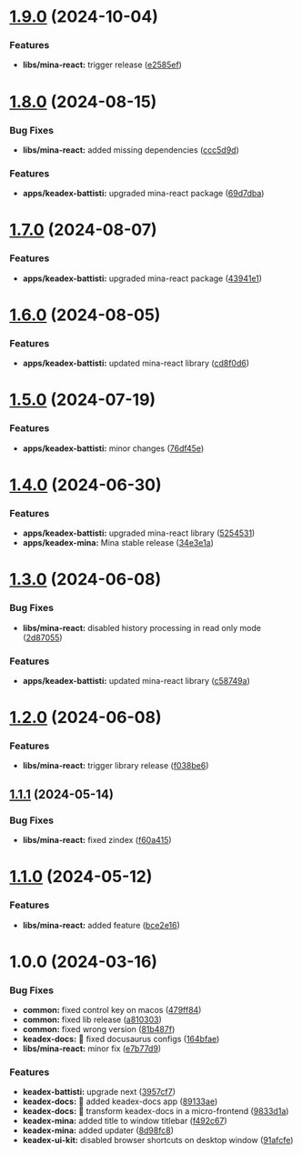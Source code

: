 # [1.9.0](https://github.com/keadex/keadex/compare/mina-react@1.8.0...mina-react@1.9.0) (2024-10-04)


### Features

* **libs/mina-react:** trigger release ([e2585ef](https://github.com/keadex/keadex/commit/e2585efa321a74328758506f711b79e83717062c))

# [1.8.0](https://github.com/keadex/keadex/compare/mina-react@1.7.0...mina-react@1.8.0) (2024-08-15)


### Bug Fixes

* **libs/mina-react:** added missing dependencies ([ccc5d9d](https://github.com/keadex/keadex/commit/ccc5d9d2ccb718ff3de93257e7e223936fe9358c))


### Features

* **apps/keadex-battisti:** upgraded mina-react package ([69d7dba](https://github.com/keadex/keadex/commit/69d7dba3ca2ca08e76bba324739b444c85b0167e))

# [1.7.0](https://github.com/keadex/keadex/compare/mina-react@1.6.0...mina-react@1.7.0) (2024-08-07)


### Features

* **apps/keadex-battisti:** upgraded mina-react package ([43941e1](https://github.com/keadex/keadex/commit/43941e1fdbf80cd7461f577ee5cc41bc55495250))

# [1.6.0](https://github.com/keadex/keadex/compare/mina-react@1.5.0...mina-react@1.6.0) (2024-08-05)


### Features

* **apps/keadex-battisti:** updated mina-react library ([cd8f0d6](https://github.com/keadex/keadex/commit/cd8f0d61ef1dd5e2220d6575faf1fb5ad71f8687))

# [1.5.0](https://github.com/keadex/keadex/compare/mina-react@1.4.0...mina-react@1.5.0) (2024-07-19)


### Features

* **apps/keadex-battisti:** minor changes ([76df45e](https://github.com/keadex/keadex/commit/76df45ed2cae2d1f77359f2d337da6b6ca3af89c))

# [1.4.0](https://github.com/keadex/keadex/compare/mina-react@1.3.0...mina-react@1.4.0) (2024-06-30)


### Features

* **apps/keadex-battisti:** upgraded mina-react library ([5254531](https://github.com/keadex/keadex/commit/5254531175315b07e50840f09bd4565d1ab849b9))
* **apps/keadex-mina:** Mina stable release ([34e3e1a](https://github.com/keadex/keadex/commit/34e3e1a43af58eb74ae2643e4a7e330eadf529af))

# [1.3.0](https://github.com/keadex/keadex/compare/mina-react@1.2.0...mina-react@1.3.0) (2024-06-08)


### Bug Fixes

* **libs/mina-react:** disabled history processing in read only mode ([2d87055](https://github.com/keadex/keadex/commit/2d87055f8c427c7c206d88aff4aa1c7bdc24f144))


### Features

* **apps/keadex-battisti:** updated mina-react library ([c58749a](https://github.com/keadex/keadex/commit/c58749af519b6fd747427b5c820b7e2cb81c062f))

# [1.2.0](https://github.com/keadex/keadex/compare/mina-react@1.1.1...mina-react@1.2.0) (2024-06-08)


### Features

* **libs/mina-react:** trigger library release ([f038be6](https://github.com/keadex/keadex/commit/f038be67eed13ec12c91fe7b0d2f00c9e88f60f0))

## [1.1.1](https://github.com/keadex/keadex/compare/mina-react@1.1.0...mina-react@1.1.1) (2024-05-14)


### Bug Fixes

* **libs/mina-react:** fixed zindex ([f60a415](https://github.com/keadex/keadex/commit/f60a415c08209ef4434bdd84e3a64e904846aae1))

# [1.1.0](https://github.com/keadex/keadex/compare/mina-react@1.0.0...mina-react@1.1.0) (2024-05-12)


### Features

* **libs/mina-react:** added feature ([bce2e16](https://github.com/keadex/keadex/commit/bce2e165f7dedf399c5aa0ee33b8d5fa030fe421))

# 1.0.0 (2024-03-16)


### Bug Fixes

* **common:** fixed control key on macos ([479ff84](https://github.com/keadex/keadex/commit/479ff849d94ea40b781b1c27095e76b62b87e125))
* **common:** fixed lib release ([a810303](https://github.com/keadex/keadex/commit/a81030313f50b5c6a83e591f4a483eeb6e44766a))
* **common:** fixed wrong version ([81b487f](https://github.com/keadex/keadex/commit/81b487fcc8d8fe32b7f16c5b581fa8aecae92d43))
* **keadex-docs:** 🐛 fixed docusaurus configs ([164bfae](https://github.com/keadex/keadex/commit/164bfae3dc4e97551c7487778a94b3e58a0822a6))
* **libs/mina-react:** minor fix ([e7b77d9](https://github.com/keadex/keadex/commit/e7b77d9160170d6972f59ff68fdbcb6a44f9f5b1))


### Features

* **keadex-battisti:** upgrade next ([3957cf7](https://github.com/keadex/keadex/commit/3957cf789cb681f9b3105ef8d9073d178c51f5d7))
* **keadex-docs:** 🎸 added keadex-docs app ([89133ae](https://github.com/keadex/keadex/commit/89133ae4be67339784f1fb8e881d597c7792b81a))
* **keadex-docs:** 🎸 transform keadex-docs in a micro-frontend ([9833d1a](https://github.com/keadex/keadex/commit/9833d1ac6f24734d6dcbd45bce282d071a98720e))
* **keadex-mina:** added title to window titlebar ([f492c67](https://github.com/keadex/keadex/commit/f492c6778893acb655e619d4b451450c0d62175c))
* **keadex-mina:** added updater ([8d98fc8](https://github.com/keadex/keadex/commit/8d98fc8f3c00bf9291fba7ad5307e1aa146f9978))
* **keadex-ui-kit:** disabled browser shortcuts on desktop window ([91afcfe](https://github.com/keadex/keadex/commit/91afcfebb815319d033afd629721b24c63115386))
